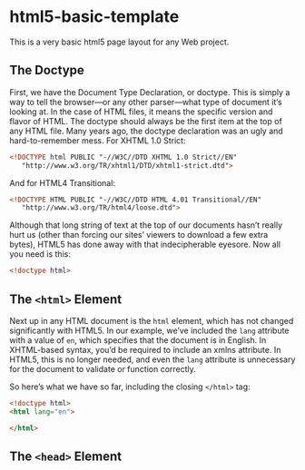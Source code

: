 # html5-basic-template
This is a very basic html5 page layout for any Web project.

## The Doctype

First, we have the Document Type Declaration, or doctype. This is simply a way to tell the browser—or any other parser—what type of document it’s looking at. In the case of HTML files, it means the specific version and flavor of HTML. The doctype should always be the first item at the top of any HTML file. Many years ago, the doctype declaration was an ugly and hard-to-remember mess. For XHTML 1.0 Strict:

```html
<!DOCTYPE html PUBLIC "-//W3C//DTD XHTML 1.0 Strict//EN"
   "http://www.w3.org/TR/xhtml1/DTD/xhtml1-strict.dtd">
```

And for HTML4 Transitional:

```html
<!DOCTYPE HTML PUBLIC "-//W3C//DTD HTML 4.01 Transitional//EN"
   "http://www.w3.org/TR/html4/loose.dtd">
```
Although that long string of text at the top of our documents hasn’t really hurt us (other than forcing our sites’ viewers to download a few extra bytes), HTML5 has done away with that indecipherable eyesore. Now all you need is this:

```html
<!doctype html>
```

## The `<html>` Element

Next up in any HTML document is the `html` element, which has not changed significantly with HTML5. In our example, we’ve included the `lang` attribute with a value of `en`, which specifies that the document is in English. In XHTML-based syntax, you’d be required to include an xmlns attribute. In HTML5, this is no longer needed, and even the `lang` attribute is unnecessary for the document to validate or function correctly.

So here’s what we have so far, including the closing `</html>` tag:

```html
<!doctype html>
<html lang="en">

</html>
```

## The `<head>` Element

